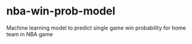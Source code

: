 # nba-win-prob-model
Machine learning model to predict single game win probability for home team in NBA game
